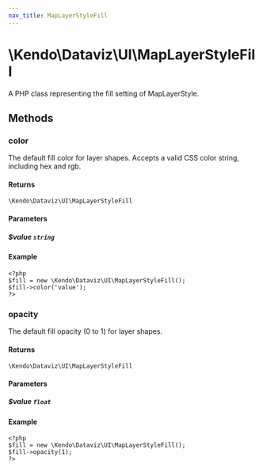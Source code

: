 ```yaml
---
nav_title: MapLayerStyleFill
---
```


# \Kendo\Dataviz\UI\MapLayerStyleFill

A PHP class representing the fill setting of MapLayerStyle.


## Methods

### color
The default fill color for layer shapes.
Accepts a valid CSS color string, including hex and rgb.

#### Returns
`\Kendo\Dataviz\UI\MapLayerStyleFill`

#### Parameters

##### $value `string`



#### Example 
    <?php
    $fill = new \Kendo\Dataviz\UI\MapLayerStyleFill();
    $fill->color('value');
    ?>

### opacity
The default fill opacity (0 to 1) for layer shapes.

#### Returns
`\Kendo\Dataviz\UI\MapLayerStyleFill`

#### Parameters

##### $value `float`



#### Example 
    <?php
    $fill = new \Kendo\Dataviz\UI\MapLayerStyleFill();
    $fill->opacity(1);
    ?>

